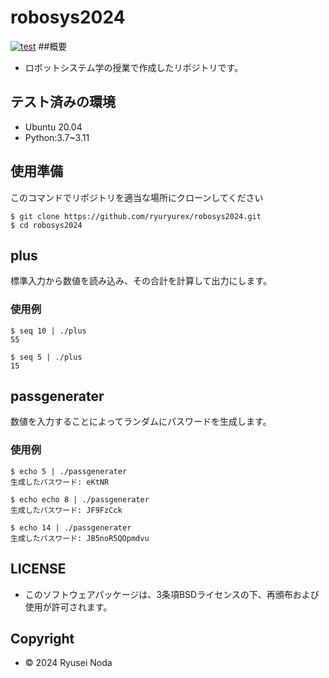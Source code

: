 # robosys2024
[![test](https://github.com/ryuryurex/robosys2024/actions/workflows/test.yml/badge.svg)](https://github.com/ryuryurex/robosys2024/actions/workflows/test.yml)
##概要
- ロボットシステム学の授業で作成したリポジトリです。

## テスト済みの環境
* Ubuntu 20.04
* Python:3.7~3.11

## 使用準備
このコマンドでリポジトリを適当な場所にクローンしてください

```shell
$ git clone https://github.com/ryuryurex/robosys2024.git
$ cd robosys2024
```

## plus
標準入力から数値を読み込み、その合計を計算して出力にします。

### 使用例

```shell
$ seq 10 | ./plus
55
```

```shell
$ seq 5 | ./plus
15
```
## passgenerater
数値を入力することによってランダムにパスワードを生成します。

### 使用例

```shell
$ echo 5 | ./passgenerater
生成したパスワード: eKtNR
```

```shell
$ echo echo 8 | ./passgenerater
生成したパスワード: JF9FzCck
```

```shell
$ echo 14 | ./passgenerater
生成したパスワード: JB5noR5QOpmdvu
```
## LICENSE
* このソフトウェアパッケージは、3条項BSDライセンスの下、再頒布および使用が許可されます。

## Copyright
* © 2024 Ryusei Noda
